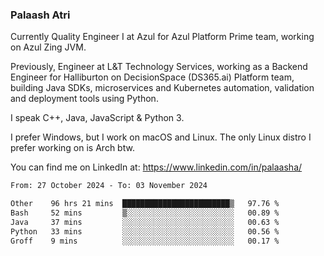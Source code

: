 ### Palaash Atri

Currently Quality Engineer I at Azul for Azul Platform Prime team, working on Azul Zing JVM. 

Previously, Engineer at L&T Technology Services, working as a Backend Engineer for Halliburton on DecisionSpace (DS365.ai) Platform team, building Java SDKs, microservices and Kubernetes automation, validation and deployment tools using Python.

I speak C++, Java, JavaScript & Python 3.

I prefer Windows, but I work on macOS and Linux. The only Linux distro I prefer working on is Arch btw.

You can find me on LinkedIn at: https://www.linkedin.com/in/palaasha/

<!--START_SECTION:waka-->

```txt
From: 27 October 2024 - To: 03 November 2024

Other    96 hrs 21 mins  ████████████████████████▒   97.76 %
Bash     52 mins         ▒░░░░░░░░░░░░░░░░░░░░░░░░   00.89 %
Java     37 mins         ░░░░░░░░░░░░░░░░░░░░░░░░░   00.63 %
Python   33 mins         ░░░░░░░░░░░░░░░░░░░░░░░░░   00.56 %
Groff    9 mins          ░░░░░░░░░░░░░░░░░░░░░░░░░   00.17 %
```

<!--END_SECTION:waka-->
